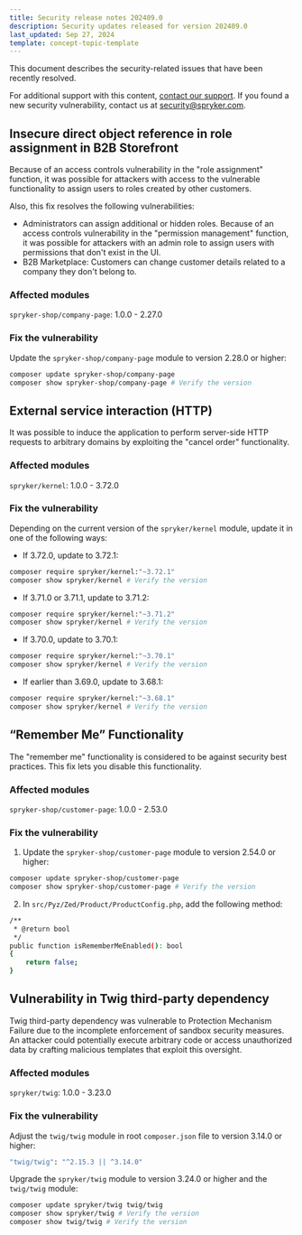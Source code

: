 ```yaml
---
title: Security release notes 202409.0
description: Security updates released for version 202409.0
last_updated: Sep 27, 2024
template: concept-topic-template
---
```


This document describes the security-related issues that have been recently resolved.

For additional support with this content, [contact our support](https://support.spryker.com/). If you found a new security vulnerability, contact us at [security@spryker.com](mailto:security@spryker.com).

## Insecure direct object reference in role assignment in B2B Storefront

Because of an access controls vulnerability in the "role assignment" function, it was possible for attackers with access to the vulnerable functionality to assign users to roles created by other customers.

Also, this fix resolves the following vulnerabilities:
* Administrators can assign additional or hidden roles. Because of an access controls vulnerability in the "permission management" function, it was possible for attackers with an admin role to assign users with permissions that don't exist in the UI.
* B2B Marketplace: Customers can change customer details related to a company they don't belong to.

### Affected modules

`spryker-shop/company-page`: 1.0.0 - 2.27.0

### Fix the vulnerability

Update the `spryker-shop/company-page` module to version 2.28.0 or higher:

```bash
composer update spryker-shop/company-page
composer show spryker-shop/company-page # Verify the version
```

## External service interaction (HTTP)

It was possible to induce the application to perform server-side HTTP requests to arbitrary domains by exploiting the "cancel order" functionality.

### Affected modules

`spryker/kernel`: 1.0.0 - 3.72.0

### Fix the vulnerability

Depending on the current version of the `spryker/kernel` module, update it in one of the following ways:

* If 3.72.0, update to 3.72.1:

```bash
composer require spryker/kernel:"~3.72.1"
composer show spryker/kernel # Verify the version
```

* If 3.71.0 or 3.71.1, update to 3.71.2:

```bash
composer require spryker/kernel:"~3.71.2"
composer show spryker/kernel # Verify the version
```

* If 3.70.0, update to 3.70.1:

```bash
composer require spryker/kernel:"~3.70.1"
composer show spryker/kernel # Verify the version
```

* If earlier than 3.69.0, update to 3.68.1:

```bash
composer require spryker/kernel:"~3.68.1"
composer show spryker/kernel # Verify the version
```

## “Remember Me” Functionality

The "remember me" functionality is considered to be against security best practices. This fix lets you disable this functionality.

### Affected modules

`spryker-shop/customer-page`: 1.0.0 - 2.53.0

### Fix the vulnerability

1. Update the `spryker-shop/customer-page` module to version 2.54.0 or higher:

```bash
composer update spryker-shop/customer-page
composer show spryker-shop/customer-page # Verify the version
```

2. In `src/Pyz/Zed/Product/ProductConfig.php`, add the following method:

```bash
/**
 * @return bool
 */
public function isRememberMeEnabled(): bool
{
    return false;
}
```

## Vulnerability in Twig third-party dependency

Twig third-party dependency was vulnerable to Protection Mechanism Failure due to the incomplete enforcement of sandbox security measures. An attacker could potentially execute arbitrary code or access unauthorized data by crafting malicious templates that exploit this oversight.

### Affected modules

`spryker/twig`: 1.0.0 - 3.23.0

### Fix the vulnerability

Adjust the `twig/twig` module in root `composer.json` file to version 3.14.0 or higher:

```bash
"twig/twig": "^2.15.3 || ^3.14.0"
```

Upgrade the `spryker/twig` module to version 3.24.0 or higher and the `twig/twig` module:

```bash
composer update spryker/twig twig/twig
composer show spryker/twig # Verify the version
composer show twig/twig # Verify the version
```